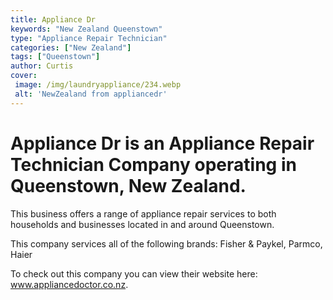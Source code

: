 ```yaml
---
title: Appliance Dr
keywords: "New Zealand Queenstown"
type: "Appliance Repair Technician"
categories: ["New Zealand"]
tags: ["Queenstown"]
author: Curtis
cover:
 image: /img/laundryappliance/234.webp
 alt: 'NewZealand from appliancedr'
---
```


# Appliance Dr is an Appliance Repair Technician Company operating in Queenstown, New Zealand.

This business offers a range of appliance repair services to both households and businesses located in and around Queenstown.

This company services all of the following brands: Fisher & Paykel, Parmco, Haier

To check out this company you can view their website here: www.appliancedoctor.co.nz.
